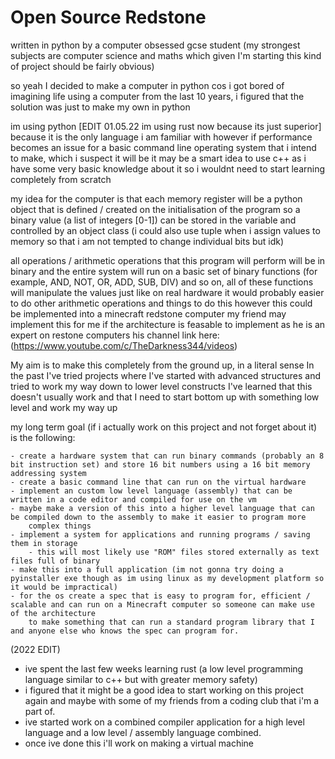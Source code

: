 # Open Source Redstone
 written in python by a computer obsessed gcse student (my strongest subjects are computer science
and maths which given I'm starting this kind of project should be fairly obvious)

so yeah I decided to make a computer in python cos i got bored of imagining life using a computer from the last 10 years,
i figured that the solution was just to make my own in python

im using python [EDIT 01.05.22 im using rust now because its just superior] because it is the only language i am familiar with however if performance becomes an issue for a basic command line
operating system that i intend to make, which i suspect it will be it may be a smart idea to use c++ as i have some very basic knowledge
about it so i wouldnt need to start learning completely from scratch




my idea for the computer is that each memory register will be a python object that is defined / created on the initialisation of the program 
so a binary value (a list of integers [0-1]) can be stored in the variable and controlled by an object class
    (i could also use tuple when i assign values to memory so that i am not tempted to change individual bits but idk)

 all operations / arithmetic operations that this program will perform will be in binary and the entire system will run on a basic
    set of binary functions (for example, AND, NOT, OR, ADD, SUB, DIV) and so on, all of these functions will manipulate the values
    just like on real hardware
it would probably easier to do other arithmetic operations and things to do this however this could be implemented into a minecraft redstone computer
my friend may implement this for me if the architecture is feasable to implement as he is an expert on restone computers 
his channel link here: (https://www.youtube.com/c/TheDarkness344/videos)

My aim is to make this completely from the ground up, in a literal sense
In the past I've tried projects where I've started with advanced structures and tried to work my way down to lower level constructs
I've learned that this doesn't usually work and that I need to start bottom up with something low level and work my way up 

my long term goal (if i actually work on this project and not forget about it) is the following:

    - create a hardware system that can run binary commands (probably an 8 bit instruction set) and store 16 bit numbers using a 16 bit memory addressing system
    - create a basic command line that can run on the virtual hardware
    - implement an custom low level language (assembly) that can be written in a code editor and compiled for use on the vm
    - maybe make a version of this into a higher level language that can be compiled down to the assembly to make it easier to program more
        complex things 
    - implement a system for applications and running programs / saving them in storage
        - this will most likely use "ROM" files stored externally as text files full of binary
    - make this into a full application (im not gonna try doing a pyinstaller exe though as im using linux as my development platform so it would be impractical)
    - for the os create a spec that is easy to program for, efficient / scalable and can run on a Minecraft computer so someone can make use of the architecture
        to make something that can run a standard program library that I and anyone else who knows the spec can program for.

(2022 EDIT)

- ive spent the last few weeks learning rust (a low level programming language similar to c++ but with greater memory safety)
- i figured that it might be a good idea to start working on this project again and maybe with some of my friends from a coding club that i'm a part of.
- ive started work on a combined compiler application for a high level language and a low level / assembly language combined.
- once ive done this i'll work on making a virtual machine
